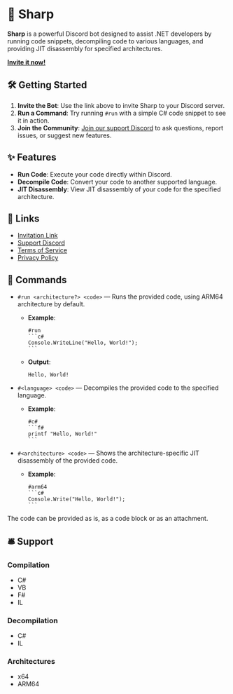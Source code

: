 # 🤖 Sharp

**Sharp** is a powerful Discord bot designed to assist .NET developers by running code snippets, decompiling code to various languages, and providing JIT disassembly for specified architectures.

[**Invite it now!**](https://discord.com/oauth2/authorize?client_id=803324257194082314&permissions=274877908992&scope=bot)

## 🛠️ Getting Started

1. **Invite the Bot**: Use the link above to invite Sharp to your Discord server.
2. **Run a Command**: Try running `#run` with a simple C# code snippet to see it in action.
3. **Join the Community**: [Join our support Discord](https://discord.gg/meaSHTGyUH) to ask questions, report issues, or suggest new features.

## ✨ Features

- **Run Code**: Execute your code directly within Discord.
- **Decompile Code**: Convert your code to another supported language.
- **JIT Disassembly**: View JIT disassembly of your code for the specified architecture.

## 🔗 Links

- [Invitation Link](https://discord.com/oauth2/authorize?client_id=803324257194082314&permissions=274877908992&scope=bot)
- [Support Discord](https://discord.gg/meaSHTGyUH)
- [Terms of Service](TOS.md)
- [Privacy Policy](PRIVACY.md)

## 📝 Commands

- `#run <architecture?> <code>` — Runs the provided code, using ARM64 architecture by default. 
  - **Example**: 
    ````
    #run
    ```c#
    Console.WriteLine("Hello, World!");
    ```
    ````
  - **Output**: 
    ```
    Hello, World!
    ```

- `#<language> <code>` — Decompiles the provided code to the specified language. 
  - **Example**: 
    ````
    #c#
    ```f#
    printf "Hello, World!"
    ```
    ````

- `#<architecture> <code>` — Shows the architecture-specific JIT disassembly of the provided code.
  - **Example**: 
    ````
    #arm64
    ```c#
    Console.Write("Hello, World!");
    ```
    ````

The code can be provided as is, as a code block or as an attachment.

## 🛎️ Support

### Compilation

- C#
- VB
- F#
- IL

### Decompilation
- C#
- IL

### Architectures
- x64
- ARM64
